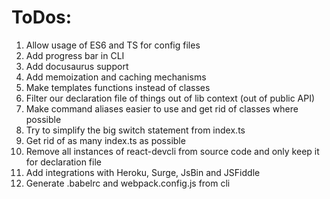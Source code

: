 # ToDos:

1. Allow usage of ES6 and TS for config files
2. Add progress bar in CLI
3. Add docusaurus support
4. Add memoization and caching mechanisms
5. Make templates functions instead of classes
6. Filter our declaration file of things out of lib context (out of public API)
7. Make command aliases easier to use and get rid of classes where possible
8. Try to simplify the big switch statement from index.ts
9. Get rid of as many index.ts as possible
10. Remove all instances of react-devcli from source code and only keep it for declaration file
11. Add integrations with Heroku, Surge, JsBin and JSFiddle
12. Generate .babelrc and webpack.config.js from cli
